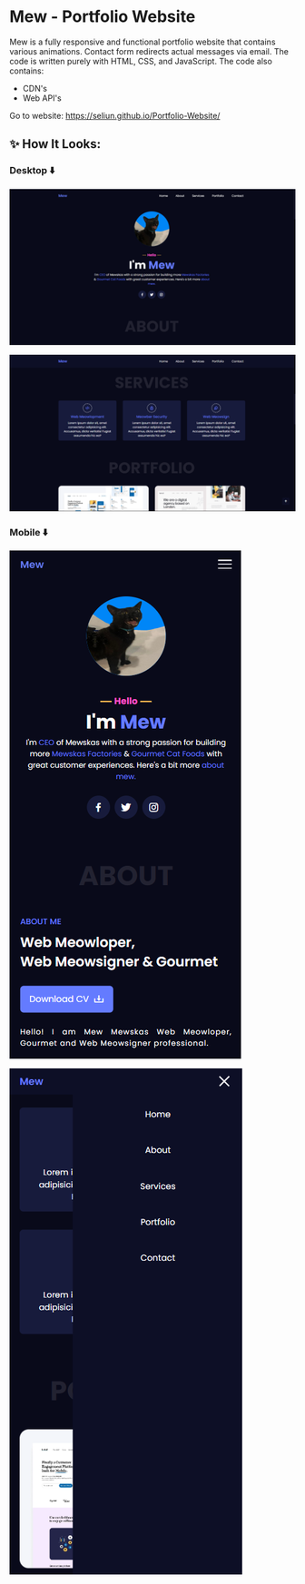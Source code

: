 # Mew - Portfolio Website

Mew is a fully responsive and functional portfolio website that contains various animations. Contact form redirects actual messages via email. The code is written purely with HTML, CSS, and JavaScript. The code also contains:

- CDN's
- Web API's

Go to website: https://seliun.github.io/Portfolio-Website/

## ✨ How It Looks:

### Desktop ⬇️

![Mew - Portfolio Website](Website-Image/desktop_1.png)

![Mew - Portfolio Website](Website-Image/desktop_2.png)

### Mobile ⬇️

![Mew - Portfolio Website](Website-Image/mobile_1.png)

![Mew - Portfolio Website](Website-Image/mobile_2.png)
